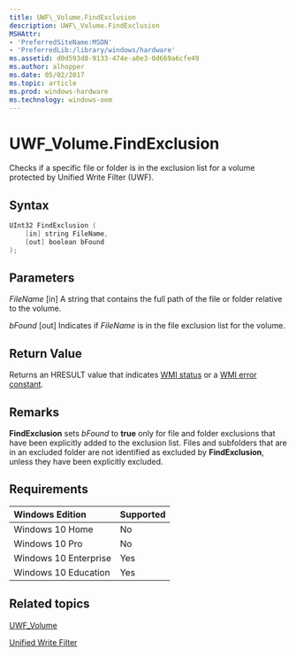 ```yaml
---
title: UWF\_Volume.FindExclusion
description: UWF\_Volume.FindExclusion
MSHAttr:
- 'PreferredSiteName:MSDN'
- 'PreferredLib:/library/windows/hardware'
ms.assetid: d0d593d8-9133-474e-a0e3-0d669a6cfe49
ms.author: alhopper
ms.date: 05/02/2017
ms.topic: article
ms.prod: windows-hardware
ms.technology: windows-oem
---
```

# UWF\_Volume.FindExclusion

Checks if a specific file or folder is in the exclusion list for a volume protected by Unified Write Filter (UWF).

## Syntax

```powershell
UInt32 FindExclusion (
    [in] string FileName,
    [out] boolean bFound 
);
```

## Parameters

<a href="" id="filename"></a>*FileName*
\[in\] A string that contains the full path of the file or folder relative to the volume.

<a href="" id="bfound"></a>*bFound*
\[out\] Indicates if *FileName* is in the file exclusion list for the volume.

## Return Value

Returns an HRESULT value that indicates [WMI status](http://go.microsoft.com/fwlink/p/?LinkID=208318) or a [WMI error constant](http://go.microsoft.com/fwlink/p/?LinkID=208317).

## Remarks

**FindExclusion** sets *bFound* to **true** only for file and folder exclusions that have been explicitly added to the exclusion list. Files and subfolders that are in an excluded folder are not identified as excluded by **FindExclusion**, unless they have been explicitly excluded.

## Requirements

| Windows Edition       | Supported |
|:----------------------|:----------|
| Windows 10 Home       | No        |
| Windows 10 Pro        | No        |
| Windows 10 Enterprise | Yes       |
| Windows 10 Education  | Yes       |

## Related topics

[UWF\_Volume](uwf-volume.md)

[Unified Write Filter](unified-write-filter.md)